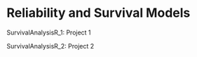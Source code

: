 # Reliability and Survival Models

SurvivalAnalysisR_1: Project 1


SurvivalAnalysisR_2: Project 2 



